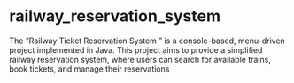 # railway_reservation_system
The ”Railway Ticket Reservation System ” is a console-based, menu-driven project implemented in Java. This project aims to provide a simplified railway reservation system, where users can search for available trains, book tickets, and manage their reservations
